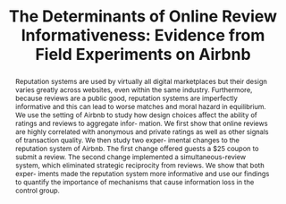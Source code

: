 ---
layout:
title: "The Determinants of Online Review Informativeness: Evidence from Field Experiments on Airbnb"
category: research
abstract: Reputation systems are used by virtually all digital marketplaces but their design varies greatly across websites, even within the same industry. Furthermore, because reviews are a public good, reputation systems are imperfectly informative and this can lead to worse matches and moral hazard in equilibrium. We use the setting of Airbnb to study how design choices affect the ability of ratings and reviews to aggregate infor- mation. We first show that online reviews are highly correlated with anonymous and private ratings as well as other signals of transaction quality. We then study two exper- imental changes to the reputation system of Airbnb. The first change offered guests a $25 coupon to submit a review. The second change implemented a simultaneous-review system, which eliminated strategic reciprocity from reviews. We show that both exper- iments made the reputation system more informative and use our findings to quantify the importance of mechanisms that cause information loss in the control group.
journal: Submitted <br> An earlier version of this paper was presented at EC'15 as&#58; "Bias and Reciprocity in Online Reviews&#58; Evidence from Field Experiments on Airbnb".
link: '/assets/reviews_paper.pdf'
js: "toggleMe('reviews'); return false;"
js_abbrev: 'reviews'
order: 2
published: 0
coauthors: (with Elena Grewal and David Holtz)
bib: <br> @article{reportingandreciprocity,
  title={The Determinants of Online Review Informativeness&#58; Evidence from Field Experiments on Airbnb},
  author={Fradkin, Andrey and Grewal, Elena and Holtz, David and Pearson, Matthew}, 
  year={2016}}
bibjs: "toggleMe('reviews_bib'); return false;"
bib_abbrev: 'reviews_bib'
---